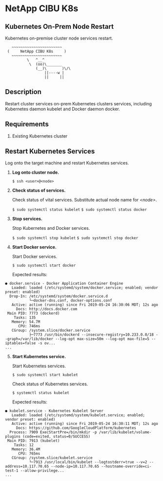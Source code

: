 # NetApp CIBU K8s #
## Kubernetes On-Prem Node Restart ##

Kubernetes on-premise cluster node services restart.

```
   ~~~~~~~~~~~~~~~~~~~~~~~
 (     NetApp CIBU K8s     )
   ~~~~~~~~~~~~~~~~~~~~~~~
          \   ^__^
           \  (oo)\_______
              (__)\       )\/\
                  ||----w |
                  ||     ||
```

## Description ##

Restart cluster services on-prem Kubernetes clusters services, including Kubernetes daemon kubelet and Docker daemon docker.

## Requirements ##

1. Existing Kubernetes cluster 

## Restart Kubernetes Services ##

Log onto the target machine and restart Kubernetes services.  

1. __Log onto cluster node.__

   `$ ssh <user>@<node>`  

2. __Check status of services.__ 

   Check status of vital services.  Substitute actual node name for _\<node\>_.

   `$ sudo systemctl status kubelet`
   `$ sudo systemctl status docker`

3. __Stop services.__

   Stop Kubernetes and Docker services.

   `$ sudo systemctl stop kubelet`
   `$ sudo systemctl stop docker`

4. __Start Docker service.__

   Start Docker services.

   `$ sudo systemctl start docker`

   Expected results: 

```
● docker.service - Docker Application Container Engine
   Loaded: loaded (/etc/systemd/system/docker.service; enabled; vendor preset: enabled)
  Drop-In: /etc/systemd/system/docker.service.d
           └─docker-dns.conf, docker-options.conf
   Active: active (running) since Fri 2019-05-24 16:30:06 MDT; 12s ago
     Docs: http://docs.docker.com
 Main PID: 7773 (dockerd)
    Tasks: 135
   Memory: 54.7M
      CPU: 746ms
   CGroup: /system.slice/docker.service
           ├─7773 /usr/bin/dockerd --insecure-registry=10.233.0.0/18 --graph=/var/lib/docker --log-opt max-size=50m --log-opt max-file=5 --iptables=false -s ov...
...
```

5. __Start Kubernetes service.__

   Start Kubernetes services.

   `$ sudo systemctl start kubelet`

   Check status of Kubernetes services.

   `$ systemctl status kubelet`

   Expected results: 

```
● kubelet.service - Kubernetes Kubelet Server
   Loaded: loaded (/etc/systemd/system/kubelet.service; enabled; vendor preset: enabled)
   Active: active (running) since Fri 2019-05-24 16:30:11 MDT; 12s ago
     Docs: https://github.com/GoogleCloudPlatform/kubernetes
  Process: 7909 ExecStartPre=/bin/mkdir -p /var/lib/kubelet/volume-plugins (code=exited, status=0/SUCCESS)
 Main PID: 7913 (kubelet)
    Tasks: 12
   Memory: 36.4M
      CPU: 765ms
   CGroup: /system.slice/kubelet.service
           └─7913 /usr/local/bin/kubelet --logtostderr=true --v=2 --address=10.117.70.65 --node-ip=10.117.70.65 --hostname-override=ci-test-1 --allow-privilege...
...
```
